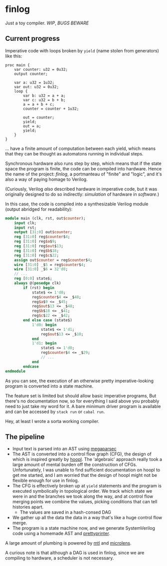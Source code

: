 # finlog

Just a toy compiler. *WIP*, *BUGS BEWARE*

## Current progress

Imperative code with loops broken by `yield` (name stolen from generators) like this:

```plain
proc main {
    var counter: u32 = 0u32;
    output counter;

    var a: u32 = 1u32;
    var out: u32 = 0u32;
    loop {
        var b: u32 = a + a;
        var c: u32 = b + b;
        a = a + b + c;
        counter = counter + 1u32;

        out = counter;
        yield;
        out = a;
        yield;
    }
}
```

&hellip;  have a finite amount of computation between each yield, which means that they can be thought as automatons running in individual steps.

Synchronous hardware also runs step by step, which means that if the state space the program is finite, the code can be compiled into hardware. Hence the name of the project: *finlog*, a portmanteau of "finite" and "logic", and it's also a way of paying homage to Verilog.

(Curiously, Verilog *also* described hardware in imperative code, but it was originally designed to do so indirectly: *simulation* of hardware  in *software*.)

In this case, the code is compiled into a synthesizable Verilog module (output abridged for readability):

```systemverilog
module main (clk, rst, out$counter);
    input clk;
    input rst;
    output [31:0] out$counter;
    reg [31:0] reg$counter$4;
    reg [31:0] reg$a$9;
    reg [31:0] reg$out$13;
    reg [31:0] reg$b$18;
    reg [31:0] reg$c$22;
    assign out$counter = reg$counter$4;
    wire [31:0] _$5 = reg$counter$4;
    wire [31:0] _$6 = 32'd0;
    // ...
    reg [0:0] state$;
    always @(posedge clk)
        if (rst) begin
            state$ <= 1'd0;
            reg$counter$4 <= _$48;
            reg$a$9 <= _$45;
            reg$out$13 <= _$48;
            reg$b$18 <= _$41;
            reg$c$22 <= _$42;
        end else case (state$)
            1'd0: begin
                state$ <= 1'd1;
                reg$out$13 <= _$10;
            end
            1'd1: begin
                state$ <= 1'd0;
                reg$counter$4 <= _$29;
                // ...
            end
        endcase
endmodule
```

As you can see, the execution of an otherwise pretty imperative-looking program is converted into a state machine.

The feature set is limited but should allow basic imperative programs, But there's no documentation now, so for everything I said above you probably need to just take my word for it. A bare minimum driver program is available and can be accessed by `stack run` or `cabal run`.

Hey, at least I wrote a sorta working compiler.

## The pipeline

- Input text is parsed into an AST using [megaparsec]
- The AST is converted into a control flow graph (CFG), the design of which is inspired greatly by [hoopl]. The 'algebraic' approach really took a large amount of mental burden off the construction of CFGs. Unfortunately, I was unable to find sufficient documentation on hoopl to get me started, and I am worried that the design of hoopl might not be flexible enough for use in finlog.
- The CFG is effectively broken up at `yield` statements and the program is executed symbolically in topological order. We track which state we were in and the branches we took along the way, and at control flow merging points we combine the values, picking conditions that can tell histories apart.
    - The values are saved in a hash-consed DAG
- We gather up all the data the data in a way that's like a huge control flow merge.
- The program is a state machine now, and we generate SystemVerilog code using a homemade AST and [prettyprinter].

A large amount of plumbing is powered by [mtl] and [microlens].

[megaparsec]: https://github.com/mrkkrp/megaparsec
[hoopl]: http://hackage.haskell.org/package/hoopl
[prettyprinter]: https://github.com/quchen/prettyprinter
[mtl]: http://hackage.haskell.org/package/mtl
[microlens]: https://github.com/monadfix/microlens

A curious note is that although a DAG is used in finlog, since we are compiling to hardware, a scheduler is not necessary.
